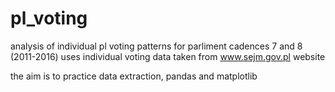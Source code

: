 # pl_voting
analysis of individual pl voting patterns for parliment cadences 7 and 8 (2011-2016)
uses individual voting data taken from www.sejm.gov.pl website

the aim is to practice data extraction, pandas and matplotlib
